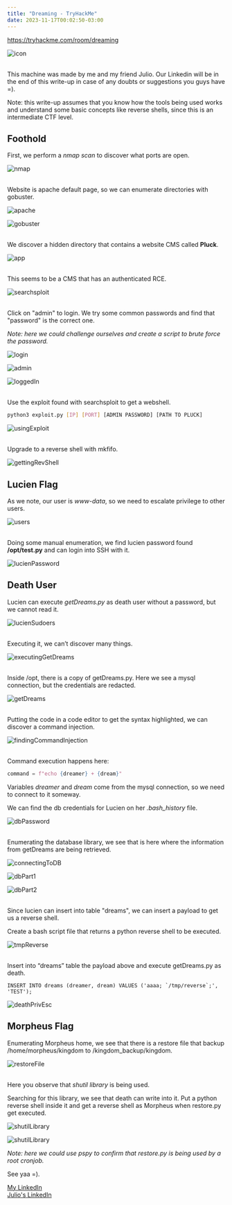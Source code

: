 ```yaml
---
title: "Dreaming - TryHackMe"
date: 2023-11-17T00:02:50-03:00
---
```


https://tryhackme.com/room/dreaming

![icon](/dreaming/icon.png)

\
This machine was made by me and my friend Julio. Our Linkedin will be in the end of this write-up in case of any doubts or suggestions you guys have =).

Note: this write-up assumes that you know how the tools being used works and understand some basic concepts like reverse shells, since this is an intermediate CTF level.

## **Foothold**

First, we perform a *nmap scan* to discover what ports are open.

![nmap](/dreaming/nmap.png)

\
Website is apache default page, so we can enumerate directories with gobuster.

![apache](/dreaming/website.png)

![gobuster](/dreaming/goBuster.png)

\
We discover a hidden directory that contains a website CMS called **Pluck**.

![app](/dreaming/app.png)

\
This seems to be a CMS that has an authenticated RCE.

![searchsploit](/dreaming/searchsploit.png)

\
Click on "admin" to login. We try some common passwords and find that "password" is the correct one.  

*Note: here we could challenge ourselves and create a script to brute force the password.*

![login](/dreaming/pluck.png)

![admin](/dreaming/login.png)

![loggedIn](/dreaming/loggedIn.png)

\
Use the exploit found with searchsploit to get a webshell.

```bash
python3 exploit.py [IP] [PORT] [ADMIN PASSWORD] [PATH TO PLUCK]
```

![usingExploit](/dreaming/usingExploit.png)

\
Upgrade to a reverse shell with mkfifo.

![gettingRevShell](/dreaming/gettingRevShell.png)

## **Lucien Flag**

As we note, our user is *www-data*, so we need to escalate privilege to other users.  

![users](/dreaming/listingUsers.png)

\
Doing some manual enumeration, we find lucien password found **/opt/test.py** and can login into SSH with it.

![lucienPassword](/dreaming/lucienPassword.png)

## **Death User**

Lucien can execute *getDreams.py* as death user without a password, but we cannot read it.

![lucienSudoers](/dreaming/lucienSudoers.png)

\
Executing it, we can’t discover many things.

![executingGetDreams](/dreaming/executingGetDreams.png)

\
Inside /opt, there is a copy of getDreams.py. Here we see a mysql connection, but the credentials are redacted.

![getDreams](/dreaming/getDreams.png)

\
Putting the code in a code editor to get the syntax highlighted, we can discover a command injection.


![findingCommandInjection](/dreaming/findingCommandInjection.png)

\
Command execution happens here:

```python
command = f"echo {dreamer} + {dream}"
```

Variables *dreamer* and *dream* come from the mysql connection, so we need to connect to it someway.  

We can find the db credentials for Lucien on her *.bash_history* file.

![dbPassword](/dreaming/dbPassword.png)

\
Enumerating the database library, we see that is here where the information from getDreams are being retrieved. 

![connectingToDB](/dreaming/connectingToDB.png)

![dbPart1](/dreaming/dbPart1.png)

![dbPart2](/dreaming/dbPart2.png)

\
Since lucien can insert into table "dreams", we can insert a payload to get us a reverse shell.  

Create a bash script file that returns a python reverse shell to be executed.

![tmpReverse](/dreaming/tmpReverse.png)

\
Insert into “dreams” table the payload above and execute getDreams.py as death.

```mysql
INSERT INTO dreams (dreamer, dream) VALUES ('aaaa; `/tmp/reverse`;', 'TEST');
```

![deathPrivEsc](/dreaming/deathPrivEsc.png)

## **Morpheus Flag**

Enumerating Morpheus home, we see that there is a restore file that backup /home/morpheus/kingdom to /kingdom_backup/kingdom.

![restoreFile](/dreaming/restoreFile.png)

\
Here you observe that *shutil library* is being used.  

Searching for this library, we see that death can write into it. Put a python reverse shell inside it and get a reverse shell as Morpheus when restore.py get executed.  


![shutilLibrary](/dreaming/shutilLibrary.png)

![shutilLibrary](/dreaming/morpheusPrivEsc.png)

*Note: here we could use pspy to confirm that restore.py is being used by a root cronjob.* 

See yaa =).

[My LinkedIn](https://www.linkedin.com/in/eduardo-bido-541430193/)  
[Julio's LinkedIn](https://www.linkedin.com/in/julio-cfa/)